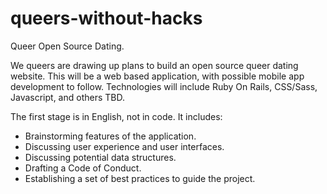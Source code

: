 queers-without-hacks
====================

Queer Open Source Dating. 

<p>We queers are drawing up plans to build an open source queer dating website. This will be a web based application, with possible mobile app development to follow.  Technologies will include Ruby On Rails, CSS/Sass, Javascript, and others TBD.</p> 

<p>The first stage is in English, not in code.  It includes:</p>
<ul>
  <li>Brainstorming features of the application.</li>
  <li>Discussing user experience and user interfaces.</li>
  <li>Discussing potential data structures.</li>  
  <li>Drafting a Code of Conduct.</li>
  <li>Establishing a set of best practices to guide the project.</li>  
</ul>

